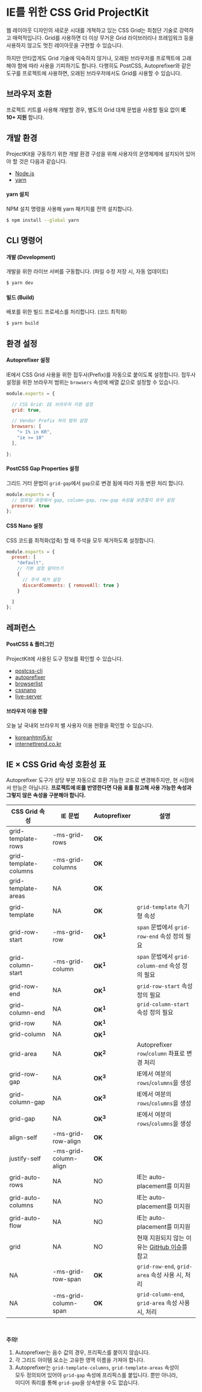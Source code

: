 # IE를 위한 CSS Grid ProjectKit

웹 레이아웃 디자인의 새로운 시대를 개쳑하고 있는 CSS Grid는 최첨단 기술로 강력하고 매력적입니다.
Grid를 사용하면 더 이상 무거운 Grid 라이브러리나 프레임워크 등을 사용하지 않고도 멋진 레이아웃을 구현할 수 있습니다.

하지만 안타깝게도 Grid 기술에 익숙하지 않거나, 오래된 브라우저를 프로젝트에 고래해야 함에 따라 사용을 기피하기도 합니다.
다행히도 PostCSS, Autoprefixer와 같은 도구를 프로젝트에 사용하면, 오래된 브라우저에서도 Grid를 사용할 수 있습니다.

## 브라우저 호환

프로젝트 키트를 사용해 개발할 경우, 별도의 Grid 대체 문법을 사용할 필요 없이 **IE 10+ 지원** 합니다.

## 개발 환경

ProjectKit을 구동하기 위한 개발 환경 구성을 위해 사용자의 운영체제에 설치되어 있어야 할 것은 다음과 같습니다.

- [Node.js](https://nodejs.org)
- [yarn](https://yarnpkg.com)

#### yarn 설치

NPM 설치 명령을 사용해 yarn 패키지를 전역 설치합니다.

```sh
$ npm install --global yarn
```

## CLI 명령어

#### 개발 (Development)

개발을 위한 라이브 서버를 구동합니다. (파일 수정 저장 시, 자동 업데이트)

```sh
$ yarn dev
```

#### 빌드 (Build)

배포를 위한 빌드 프로세스를 처리합니다. (코드 최적화)

```sh
$ yarn build
```

## 환경 설정

#### Autoprefixer 설정

IE에서 CSS Grid 사용을 위한 접두사(Prefix)를 자동으로 붙이도록 설정합니다. 접두사 설정을 위한 브라우저 범위는 `browsers` 속성에 배열 값으로 설정할 수 있습니다.

```js
module.exports = {

  // CSS Grid: IE 브라우저 지원 설정
  grid: true,

  // Vendor Prefix 처리 범위 설정
  browsers: [
    "> 1% in KR",
    "ie >= 10"
  ],

};
```

#### PostCSS Gap Properties 설정

그리드 거터 문법이 `grid-gap`에서 `gap`으로 변경 됨에 따라 자동 변환 처리 합니다.

```js
module.exports = {
  // 컴파일 과정에서 gap, column-gap, row-gap 속성을 보존할지 유무 설정
  preserve: true
};
```

#### CSS Nano 설정

CSS 코드를 최적화(압축) 할 때 주석을 모두 제거하도록 설정합니다.

```js
module.exports = {
  preset: [
    "default",
    // 기본 설정 덮어쓰기
    {
      // 주석 제거 설정
      discardComments: { removeAll: true }
    }

  ]
};
```


## 레퍼런스

#### PostCSS & 플러그인

ProjectKit에 사용된 도구 정보를 확인할 수 있습니다.

- [postcss-cli](https://github.com/postcss/postcss-cli)
- [autoprefixer](https://github.com/postcss/autoprefixer#cli)
- [browserlist](https://github.com/browserslist/browserslist#full-list)
- [cssnano](https://cssnano.co)
- [live-server](https://www.npmjs.com/package/live-server)


#### 브라우저 이용 현황

오늘 날 국내외 브라우저 별 사용자 이용 현황을 확인할 수 있습니다.

- [koreanhtml5.kr](https://goo.gl/oPDjuz)
- [internettrend.co.kr](https://goo.gl/PRRKvk)


## IE × CSS Grid 속성 호환성 표

Autoprefixer 도구가 상당 부분 자동으로 호환 가능한 코드로 변경해주지만, 현 시점에서 만능은 아닙니다.
**프로젝트에 IE를 반영한다면 다음 표를 참고해 사용 가능한 속성과 그렇지 않은 속성을 구분해야 합니다.**

CSS Grid 속성 | IE 문법 | Autoprefixer | 설명
----------------------|-----------------------|--------------|-------------------------------------------------------------------
grid-template-rows | -ms-grid-rows | **OK** |
grid-template-columns | -ms-grid-columns | **OK** |
grid-template-areas | NA | **OK** |
grid-template | NA | **OK** | `grid-template` 속기형 속성
grid-row-start | -ms-grid-row | **OK<sup>1</sup>** | `span` 문법에서 `grid-row-end` 속성 정의 필요
grid-column-start | -ms-grid-column | **OK<sup>1</sup>** | `span` 문법에서 `grid-column-end` 속성 정의 필요
grid-row-end | NA | **OK<sup>1</sup>** | `grid-row-start` 속성 정의 필요
grid-column-end | NA | **OK<sup>1</sup>** | `grid-column-start` 속성 정의 필요
grid-row | NA | **OK<sup>1</sup>** |
grid-column | NA | **OK<sup>1</sup>** |
grid-area | NA | **OK<sup>2</sup>** | Autoprefixer `row`/`column` 좌표로 변경 처리
grid-row-gap | NA | **OK<sup>3</sup>** | IE에서 여분의 `rows`/`columns`을 생성
grid-column-gap | NA | **OK<sup>3</sup>** | IE에서 여분의 `rows`/`columns`을 생성
grid-gap | NA | **OK<sup>3</sup>** | IE에서 여분의 `rows`/`columns`을 생성
align-self | -ms-grid-row-align | **OK** |
justify-self | -ms-grid-column-align | **OK** |
grid-auto-rows | NA | NO | IE는 auto-placement를 미지원
grid-auto-columns | NA | NO | IE는 auto-placement를 미지원
grid-auto-flow | NA | NO | IE는 auto-placement를 미지원
grid | NA | NO | 현재 지원되지 않는 이유는 [GitHub 이슈](https://github.com/postcss/autoprefixer/issues/1023)를 참고
NA | -ms-grid-row-span | **OK** | `grid-row-end`, `grid-area` 속성 사용 시, 처리
NA | -ms-grid-column-span | **OK** | `grid-column-end`, `grid-area` 속성 사용 시, 처리

<br>

**주의!**<br>
1. Autoprefixer는 음수 값의 경우, 프리픽스를 붙이지 않습니다.
2. 각 그리드 아이템 요소는 고유한 영역 이름을 가져야 합니다.
3. Autoprefixer는 `grid-template-columns`, `grid-template-areas` 속성이<br>
   모두 정의되어 있어야 `grid-gap` 속성에 프리픽스를 붙입니다. 뿐만 아니라,<br>
   미디어 쿼리를 통해 `grid-gap`을 상속받을 수도 없습니다.
